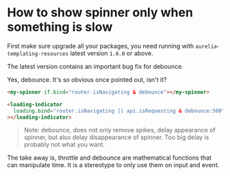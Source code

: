 # How to show spinner only when something is slow

First make sure upgrade all your packages, you need running with `aurelia-templating-resources` latest version `1.6.0` or above.

The latest version contains an important bug fix for debounce.

Yes, debounce. It's so obvious once pointed out, isn't it?

```html
<my-spinner if.bind="router.isNavigating & debounce"></my-spinner>
```

```html
<loading-indicator
  loading.bind="router.isNavigating || api.isRequesting & debounce:500"
></loading-indicator>
```

> Note: debounce, does not only remove spikes, delay appearance of spinner, but also delay disappearance of spinner. Too big delay is probably not what you want.

The take away is, throttle and debounce are mathematical functions that can manipulate time. It is a stereotype to only use them on input and event.
